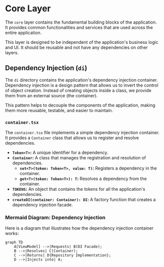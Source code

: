 # Core Layer

The `core` layer contains the fundamental building blocks of the application. It provides common functionalities and services that are used across the entire application.

This layer is designed to be independent of the application's business logic and UI. It should be reusable and not have any dependencies on other layers.

## Dependency Injection (`di`)

The `di` directory contains the application's dependency injection container. Dependency injection is a design pattern that allows us to invert the control of object creation. Instead of creating objects inside a class, we provide them from an external source (the container).

This pattern helps to decouple the components of the application, making them more reusable, testable, and easier to maintain.

### `container.tsx`

The `container.tsx` file implements a simple dependency injection container. It provides a `Container` class that allows us to register and resolve dependencies.

- **`Token<T>`:** A unique identifier for a dependency.
- **`Container`:** A class that manages the registration and resolution of dependencies.
  - **`set<T>(token: Token<T>, value: T)`:** Registers a dependency in the container.
  - **`get<T>(token: Token<T>): T`:** Resolves a dependency from the container.
- **`TOKENS`:** An object that contains the tokens for all the application's dependencies.
- **`createDI(container: Container): DI`:** A factory function that creates a dependency injection facade.

### Mermaid Diagram: Dependency Injection

Here is a diagram that illustrates how the dependency injection container works:

```mermaid
graph TD
    A[ViewModel] -->|Requests| B(DI Facade);
    B -->|Resolves| C(Container);
    C -->|Returns| D{Repository Implementation};
    D -->|Injects into| A;
```
